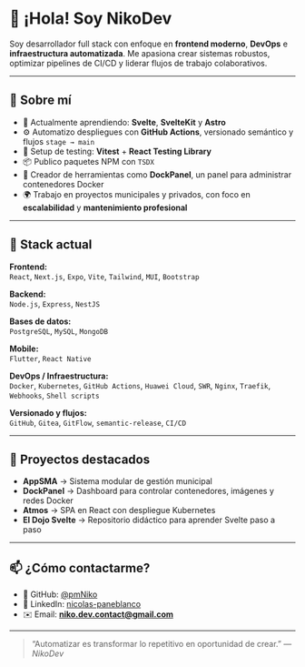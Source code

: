 # 👋 ¡Hola! Soy NikoDev

Soy desarrollador full stack con enfoque en **frontend moderno**, **DevOps** e **infraestructura automatizada**. Me apasiona crear sistemas robustos, optimizar pipelines de CI/CD y liderar flujos de trabajo colaborativos.

---

## 🚀 Sobre mí

- 🧠 Actualmente aprendiendo: **Svelte**, **SvelteKit** y **Astro**
- ⚙️ Automatizo despliegues con **GitHub Actions**, versionado semántico y flujos `stage → main`
- 🧪 Setup de testing: **Vitest** + **React Testing Library**
- 📦 Publico paquetes NPM con `TSDX`
- 🧩 Creador de herramientas como **DockPanel**, un panel para administrar contenedores Docker
- 🌍 Trabajo en proyectos municipales y privados, con foco en **escalabilidad** y **mantenimiento profesional**

---

## 🧰 Stack actual

**Frontend:**  
`React`, `Next.js`, `Expo`, `Vite`, `Tailwind`, `MUI`, `Bootstrap`

**Backend:**  
`Node.js`, `Express`, `NestJS`

**Bases de datos:**  
`PostgreSQL`, `MySQL`, `MongoDB`

**Mobile:**  
`Flutter`, `React Native`

**DevOps / Infraestructura:**  
`Docker`, `Kubernetes`, `GitHub Actions`, `Huawei Cloud`, `SWR`, `Nginx`, `Traefik`, `Webhooks`, `Shell scripts`

**Versionado y flujos:**  
`GitHub`, `Gitea`, `GitFlow`, `semantic-release`, `CI/CD`

---

## 📂 Proyectos destacados

- **AppSMA** → Sistema modular de gestión municipal  
- **DockPanel** → Dashboard para controlar contenedores, imágenes y redes Docker  
- **Atmos** → SPA en React con despliegue Kubernetes  
- **El Dojo Svelte** → Repositorio didáctico para aprender Svelte paso a paso

---

## 📫 ¿Cómo contactarme?

- 🐙 GitHub: [@pmNiko](https://github.com/pmNiko)  
- 💼 LinkedIn: [nicolas-paneblanco](https://linkedin.com/in/nicolas-paneblanco)  
- ✉️ Email: **niko.dev.contact@gmail.com**

---

> “Automatizar es transformar lo repetitivo en oportunidad de crear.” — *NikoDev*
